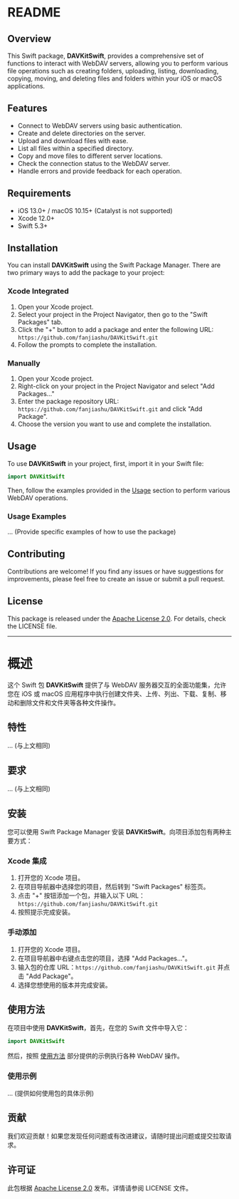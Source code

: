 # README

## Overview
This Swift package, **DAVKitSwift**, provides a comprehensive set of functions to interact with WebDAV servers, allowing you to perform various file operations such as creating folders, uploading, listing, downloading, copying, moving, and deleting files and folders within your iOS or macOS applications.

## Features
- Connect to WebDAV servers using basic authentication.
- Create and delete directories on the server.
- Upload and download files with ease.
- List all files within a specified directory.
- Copy and move files to different server locations.
- Check the connection status to the WebDAV server.
- Handle errors and provide feedback for each operation.

## Requirements
- iOS 13.0+ / macOS 10.15+ (Catalyst is not supported)
- Xcode 12.0+
- Swift 5.3+

## Installation
You can install **DAVKitSwift** using the Swift Package Manager. There are two primary ways to add the package to your project:

### Xcode Integrated
1. Open your Xcode project.
2. Select your project in the Project Navigator, then go to the "Swift Packages" tab.
3. Click the "+" button to add a package and enter the following URL: `https://github.com/fanjiashu/DAVKitSwift.git`
4. Follow the prompts to complete the installation.

### Manually
1. Open your Xcode project.
2. Right-click on your project in the Project Navigator and select "Add Packages..."
3. Enter the package repository URL: `https://github.com/fanjiashu/DAVKitSwift.git` and click "Add Package".
4. Choose the version you want to use and complete the installation.

## Usage
To use **DAVKitSwift** in your project, first, import it in your Swift file:

```swift
import DAVKitSwift
```

Then, follow the examples provided in the [Usage](#usage) section to perform various WebDAV operations.

### Usage Examples
... (Provide specific examples of how to use the package)

## Contributing
Contributions are welcome! If you find any issues or have suggestions for improvements, please feel free to create an issue or submit a pull request.

## License
This package is released under the [Apache License 2.0](LICENSE). For details, check the LICENSE file.

---

# 概述
这个 Swift 包 **DAVKitSwift** 提供了与 WebDAV 服务器交互的全面功能集，允许您在 iOS 或 macOS 应用程序中执行创建文件夹、上传、列出、下载、复制、移动和删除文件和文件夹等各种文件操作。

## 特性
... (与上文相同)

## 要求
... (与上文相同)

## 安装
您可以使用 Swift Package Manager 安装 **DAVKitSwift**。向项目添加包有两种主要方式：

### Xcode 集成
1. 打开您的 Xcode 项目。
2. 在项目导航器中选择您的项目，然后转到 "Swift Packages" 标签页。
3. 点击 "+" 按钮添加一个包，并输入以下 URL：`https://github.com/fanjiashu/DAVKitSwift.git`
4. 按照提示完成安装。

### 手动添加
1. 打开您的 Xcode 项目。
2. 在项目导航器中右键点击您的项目，选择 "Add Packages..."。
3. 输入包的仓库 URL：`https://github.com/fanjiashu/DAVKitSwift.git` 并点击 "Add Package"。
4. 选择您想使用的版本并完成安装。

## 使用方法
在项目中使用 **DAVKitSwift**，首先，在您的 Swift 文件中导入它：

```swift
import DAVKitSwift
```

然后，按照 [使用方法](#使用方法) 部分提供的示例执行各种 WebDAV 操作。

### 使用示例
... (提供如何使用包的具体示例)

## 贡献
我们欢迎贡献！如果您发现任何问题或有改进建议，请随时提出问题或提交拉取请求。

## 许可证
此包根据 [Apache License 2.0](LICENSE) 发布。详情请参阅 LICENSE 文件。


